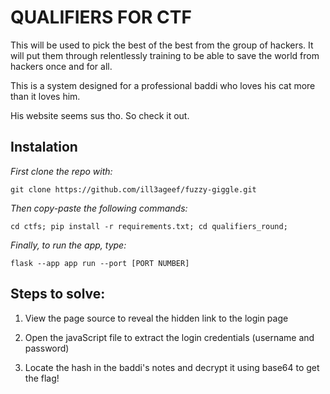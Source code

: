 # QUALIFIERS FOR CTF

This will be used to pick the best
of the best from the group of hackers.
It will put them through relentlessly
training to be able to save the world
from hackers once and for all.

This is a system designed for a professional
baddi who loves his cat more than it loves him.

His website seems sus tho. So check it out.


## Instalation

*First clone the repo with:*
```
git clone https://github.com/ill3ageef/fuzzy-giggle.git
```

*Then copy-paste the following commands:*
```
cd ctfs; pip install -r requirements.txt; cd qualifiers_round; 
```
 *Finally, to run the app, type:*
 ```
 flask --app app run --port [PORT NUMBER]
 ```


## Steps to solve:

1. View the page source to reveal the hidden 
link to the login page

2. Open the javaScript file to extract the 
login credentials (username and password)

3. Locate the hash in the baddi's notes and 
decrypt it using base64 to get the flag!